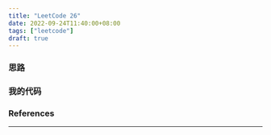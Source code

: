 ```yaml
---
title: "LeetCode 26"
date: 2022-09-24T11:40:00+08:00
tags: ["leetcode"]
draft: true
---
```


### 思路



### 我的代码



### References

---

